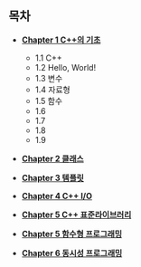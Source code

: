 ## 목차
- [**Chapter 1 C++의 기초**](./chapter1.md)
    + 1.1 C++
    + 1.2 Hello, World!
    + 1.3 변수
    + 1.4 자료형
    + 1.5 함수
    + 1.6
    + 1.7
    + 1.8
    + 1.9
      
- [**Chapter 2 클래스**]()

- [**Chapter 3 템플릿**]()

- [**Chapter 4 C++ I/O**]()

- [**Chapter 5 C++ 표준라이브러리**]()

- [**Chapter 5 함수형 프로그래밍**]()

- [**Chapter 6 동시성 프로그래밍**]()
